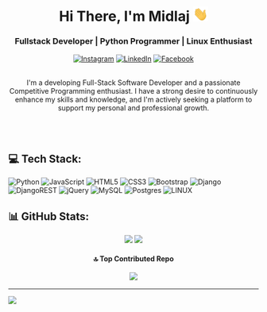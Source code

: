 
<div align="center">


<h1 >Hi There, I'm Midlaj <img src="https://raw.githubusercontent.com/ABSphreak/ABSphreak/master/gifs/Hi.gif" width="30px"></h1>
<h3 >Fullstack Developer | Python Programmer | Linux Enthusiast</h3>

 [![Instagram](https://img.shields.io/badge/Instagram-%23E4405F.svg?logo=Instagram&logoColor=white)](https://instagram.com/miidlj) [![LinkedIn](https://img.shields.io/badge/LinkedIn-%230077B5.svg?logo=linkedin&logoColor=white)](https://www.linkedin.com/in/muhammed-midlaj-n-427413262/?originalSubdomain=in) 
[![Facebook](https://img.shields.io/badge/Facebook-%231877F2.svg?logo=Facebook&logoColor=white)](https://facebook.com/MidlajN)

<br>
I'm a developing Full-Stack Software Developer and a passionate Competitive Programming enthusiast. I have a strong desire to continuously enhance my skills and knowledge, and I'm actively seeking a platform to support my personal and professional growth.
<br>
<br><br><br>
</div>

## 💻 Tech Stack:
![Python](https://img.shields.io/badge/python-3670A0?style=for-the-badge&logo=python&logoColor=ffdd54)  ![JavaScript](https://img.shields.io/badge/javascript-%23323330.svg?style=for-the-badge&logo=javascript&logoColor=%23F7DF1E)
![HTML5](https://img.shields.io/badge/html5-%23E34F26.svg?style=for-the-badge&logo=html5&logoColor=white)  ![CSS3](https://img.shields.io/badge/css3-%231572B6.svg?style=for-the-badge&logo=css3&logoColor=white)  ![Bootstrap](https://img.shields.io/badge/bootstrap-%23563D7C.svg?style=for-the-badge&logo=bootstrap&logoColor=white) ![Django](https://img.shields.io/badge/django-%23092E20.svg?style=for-the-badge&logo=django&logoColor=white) ![DjangoREST](https://img.shields.io/badge/DJANGO-REST-ff1709?style=for-the-badge&logo=django&logoColor=white&color=ff1709&labelColor=gray) ![jQuery](https://img.shields.io/badge/jquery-%230769AD.svg?style=for-the-badge&logo=jquery&logoColor=white) ![MySQL](https://img.shields.io/badge/mysql-%2300f.svg?style=for-the-badge&logo=mysql&logoColor=white) ![Postgres](https://img.shields.io/badge/postgres-%23316192.svg?style=for-the-badge&logo=postgresql&logoColor=white) ![LINUX](https://img.shields.io/badge/Linux-FCC624?style=for-the-badge&logo=linux&logoColor=black)


## 📊 GitHub Stats:
<div align="center">
  
![](https://github-readme-streak-stats.herokuapp.com/?user=MidlajN&hide_longest_streak=true&theme=dark&hide_border=true)
![](https://github-readme-stats.vercel.app/api/top-langs/?username=MidlajN&layout=donut&hide_progress=true&theme=dark&hide_border=true&include_all_commits=true&count_private=true)

#### 🔝 Top Contributed Repo
![](https://github-contributor-stats.vercel.app/api?username=MidlajN&limit=5&theme=dark&combine_all_yearly_contributions=true&hide_border=true&layout=compact)
</div>

---
[![](https://visitcount.itsvg.in/api?id=MidlajN&icon=0&color=0)](https://visitcount.itsvg.in)

